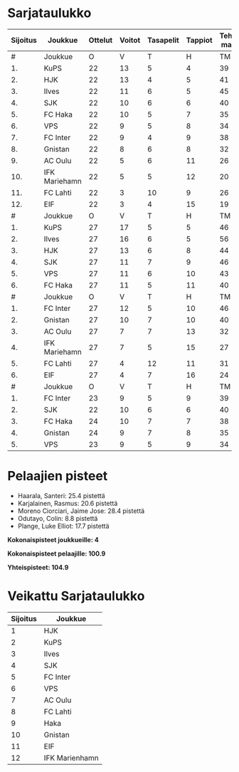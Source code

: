 # Sarjataulukko
| Sijoitus | Joukkue | Ottelut | Voitot | Tasapelit | Tappiot | Tehdyt maalit | Päästetyt maalit | Maaliero | Syötöt |
|----------|---------|---------|--------|-----------|---------|----------------|-------------------|----------|-------|
|# | Joukkue | O | V | T | H | TM | PM | ME | S | L | L% | R | KK | PK | PA | P|
|1. | KuPS | 22 | 13 | 5 | 4 | 39 | 22 | 17 | 19 | 255 | 15,29 | 231 | 32 | 1 | 32 | 44|
|2. | HJK | 22 | 13 | 4 | 5 | 41 | 21 | 20 | 28 | 315 | 13,02 | 235 | 37 | 1 | 32 | 43|
|3. | Ilves | 22 | 11 | 6 | 5 | 45 | 25 | 20 | 36 | 238 | 18,91 | 238 | 56 | 4 | 42 | 39|
|4. | SJK | 22 | 10 | 6 | 6 | 40 | 33 | 7 | 27 | 285 | 14,04 | 270 | 52 | 0 | 45 | 36|
|5. | FC Haka | 22 | 10 | 5 | 7 | 35 | 32 | 3 | 25 | 199 | 17,59 | 283 | 65 | 2 | 43 | 35|
|6. | VPS | 22 | 9 | 5 | 8 | 34 | 36 | -2 | 18 | 239 | 14,23 | 253 | 38 | 3 | 32 | 32|
|7. | FC Inter | 22 | 9 | 4 | 9 | 38 | 29 | 9 | 29 | 226 | 16,81 | 217 | 49 | 2 | 38 | 31|
|8. | Gnistan | 22 | 8 | 6 | 8 | 32 | 34 | -2 | 23 | 213 | 15,02 | 251 | 63 | 1 | 31 | 30|
|9. | AC Oulu | 22 | 5 | 6 | 11 | 26 | 36 | -10 | 17 | 180 | 14,44 | 299 | 62 | 7 | 38 | 21|
|10. | IFK Mariehamn | 22 | 5 | 5 | 12 | 20 | 38 | -18 | 10 | 179 | 11,17 | 220 | 53 | 5 | 23 | 20|
|11. | FC Lahti | 22 | 3 | 10 | 9 | 26 | 38 | -12 | 21 | 189 | 13,76 | 218 | 50 | 1 | 35 | 19|
|12. | EIF | 22 | 3 | 4 | 15 | 19 | 51 | -32 | 11 | 175 | 10,86 | 241 | 61 | 4 | 25 | 13|
|# | Joukkue | O | V | T | H | TM | PM | ME | S | L | L% | R | KK | PK | PA | P|
|1. | KuPS | 27 | 17 | 5 | 5 | 46 | 24 | 22 | 23 | 298 | 15,44 | 269 | 41 | 2 | 39 | 56|
|2. | Ilves | 27 | 16 | 6 | 5 | 56 | 27 | 29 | 44 | 289 | 19,38 | 280 | 60 | 4 | 50 | 54|
|3. | HJK | 27 | 13 | 6 | 8 | 44 | 27 | 17 | 31 | 394 | 11,17 | 295 | 52 | 1 | 40 | 45|
|4. | SJK | 27 | 11 | 7 | 9 | 46 | 44 | 2 | 31 | 338 | 13,61 | 319 | 62 | 0 | 57 | 40|
|5. | VPS | 27 | 11 | 6 | 10 | 43 | 45 | -2 | 25 | 285 | 15,09 | 307 | 48 | 3 | 39 | 39|
|6. | FC Haka | 27 | 11 | 5 | 11 | 40 | 43 | -3 | 28 | 237 | 16,88 | 332 | 81 | 3 | 48 | 38|
|# | Joukkue | O | V | T | H | TM | PM | ME | S | L | L% | R | KK | PK | PA | P|
|1. | FC Inter | 27 | 12 | 5 | 10 | 46 | 34 | 12 | 34 | 284 | 16,20 | 256 | 59 | 2 | 44 | 41|
|2. | Gnistan | 27 | 10 | 7 | 10 | 40 | 43 | -3 | 30 | 263 | 15,21 | 302 | 76 | 1 | 38 | 37|
|3. | AC Oulu | 27 | 7 | 7 | 13 | 32 | 40 | -8 | 22 | 224 | 14,29 | 360 | 72 | 9 | 48 | 28|
|4. | IFK Mariehamn | 27 | 7 | 5 | 15 | 27 | 44 | -17 | 16 | 237 | 11,39 | 260 | 59 | 5 | 35 | 26|
|5. | FC Lahti | 27 | 4 | 12 | 11 | 31 | 47 | -16 | 25 | 234 | 13,25 | 278 | 62 | 2 | 44 | 24|
|6. | EIF | 27 | 4 | 7 | 16 | 24 | 57 | -33 | 16 | 218 | 11,01 | 305 | 77 | 6 | 29 | 19|
|# | Joukkue | O | V | T | H | TM | PM | ME | S | L | L% | R | KK | PK | PA | P|
|1. | FC Inter | 23 | 9 | 5 | 9 | 39 | 30 | 9 | 30 | 229 | 17,03 | 231 | 54 | 2 | 39 | 0|
|2. | SJK | 22 | 10 | 6 | 6 | 40 | 33 | 7 | 27 | 285 | 14,04 | 270 | 52 | 0 | 45 | 0|
|3. | FC Haka | 24 | 10 | 7 | 7 | 38 | 35 | 3 | 28 | 213 | 17,84 | 312 | 67 | 2 | 48 | 0|
|4. | Gnistan | 24 | 9 | 7 | 8 | 35 | 36 | -1 | 25 | 226 | 15,49 | 277 | 68 | 1 | 32 | 0|
|5. | VPS | 23 | 9 | 5 | 9 | 34 | 37 | -3 | 18 | 244 | 13,93 | 263 | 39 | 4 | 35 | 0|

# Pelaajien pisteet
* Haarala, Santeri: 25.4 pistettä
* Karjalainen, Rasmus: 20.6 pistettä
* Moreno Ciorciari, Jaime Jose: 28.4 pistettä
* Odutayo, Colin: 8.8 pistettä
* Plange, Luke Elliot: 17.7 pistettä

**Kokonaispisteet joukkueille: 4**

**Kokonaispisteet pelaajille: 100.9**

**Yhteispisteet: 104.9**

# Veikattu Sarjataulukko
| Sijoitus | Joukkue |
|----------|---------|
| 1 | HJK |
| 2 | KuPS |
| 3 | Ilves |
| 4 | SJK |
| 5 | FC Inter |
| 6 | VPS |
| 7 | AC Oulu |
| 8 | FC Lahti |
| 9 | Haka |
| 10 | Gnistan |
| 11 | EIF |
| 12 | IFK Marienhamn |
